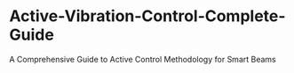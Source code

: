 # Active-Vibration-Control-Complete-Guide
A Comprehensive Guide to Active Control Methodology for Smart Beams
